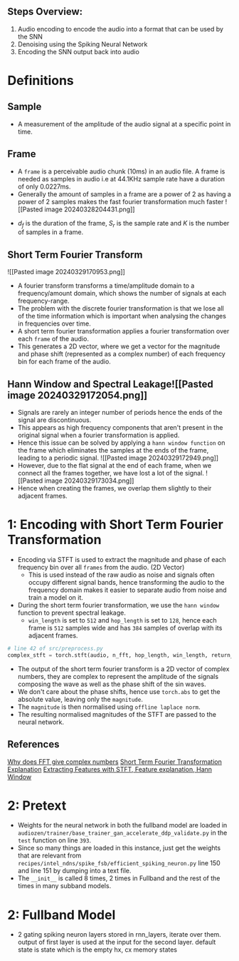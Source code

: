 ## Steps Overview: 
1. Audio encoding to encode the audio into a format that can be used by the SNN
2. Denoising using the Spiking Neural Network 
3. Encoding the SNN output back into audio

# Definitions
## Sample
* A measurement of the amplitude of the audio signal at a specific point in time.
## Frame
- A `frame` is a perceivable audio chunk (10ms) in an audio file. A frame is needed as samples in audio i.e at 44.1KHz sample rate have a duration of only 0.0227ms. 
- Generally the amount of samples in a frame are a power of 2 as having a power of 2 samples makes the fast fourier transformation much faster
![[Pasted image 20240328204431.png]]
* $d_f$ is the duration of the frame, $S_r$ is the sample rate and $K$ is the number of samples in a frame.

## Short Term Fourier Transform
![[Pasted image 20240329170953.png]]
* A fourier transform transforms a time/amplitude domain to a frequency/amount domain, which shows the number of signals at each frequency-range.
* The problem with the discrete fourier transformation is that we lose all of the time information which is important when analysing the changes in frequencies over time.
* A short term fourier transformation applies a fourier transformation over each `frame` of the audio.
* This generates a 2D vector, where we get a vector for the magnitude and phase shift (represented as a complex number) of each frequency bin for each frame of the audio.

## Hann Window and Spectral Leakage![[Pasted image 20240329172054.png]]
* Signals are rarely an integer number of periods hence the ends of the signal are discontinuous.
* This appears as high frequency components that aren't present in the original signal when a fourier transformation is applied.
* Hence this issue can be solved by applying a `hann window function` on the frame which eliminates the samples at the ends of the frame, leading to a periodic signal.
![[Pasted image 20240329172949.png]]
* However, due to the flat signal at the end of each frame, when we connect all the frames together, we have lost a lot of the signal.
![[Pasted image 20240329173034.png]]
* Hence when creating the frames, we overlap them slightly to their adjacent frames.
# 1: Encoding with Short Term Fourier Transformation
* Encoding via STFT is used to extract the magnitude and phase of each frequency bin over all `frames` from the audio. (2D Vector)
	* This is used instead of the raw audio as noise and signals often occupy different signal bands, hence transforming the audio to the frequency domain makes it easier to separate audio from noise and train a model on it.
* During the short term fourier transformation, we use the `hann window` function to prevent spectral leakage. 
	* `win_length` is set to `512` and `hop_length` is set to `128`, hence each frame is `512` samples wide and has `384` samples of overlap with its adjacent frames.
```python
# line 42 of src/preprocess.py
complex_stft = torch.stft(audio, n_fft, hop_length, win_length, return_complex=True, window=torch.hann_window(n_fft))
```
* The output of the short term fourier transform is a 2D vector of complex numbers, they are complex to represent the amplitude of the signals composing the wave as well as the phase shift of the sin waves.
* We don't care about the phase shifts, hence use `torch.abs` to get the absolute value, leaving only the `magnitude`.
* The `magnitude` is then normalised using `offline laplace norm`.
* The resulting normalised magnitudes of the STFT are passed to the neural network.

## References 
[Why does FFT give complex numbers](https://stackoverflow.com/questions/10304532/why-does-fft-produce-complex-numbers-instead-of-real-numbers)
[Short Term Fourier Transformation Explanation](https://www.youtube.com/watch?v=-Yxj3yfvY-4&t=1s)
[Extracting Features with STFT, Feature explanation, Hann Window](https://www.youtube.com/watch?v=8A-W1xk7qs8&list=PL-wATfeyAMNqIee7cH3q1bh4QJFAaeNv0&index=7)


# 2: Pretext
* Weights for the neural network in both the fullband model are loaded in `audiozen/trainer/base_trainer_gan_accelerate_ddp_validate.py` in the `test` function on line `393`. 
* Since so many things are loaded in this instance, just get the weights that are relevant from `recipes/intel_ndns/spike_fsb/efficient_spiking_neuron.py` line 150 and line 151 by dumping into a text file.
* The `__init__` is called 8 times, 2 times in Fullband and the rest of the times in many subband models.
# 2: Fullband Model
* 2 gating spiking neuron layers stored in rnn_layers, iterate over them. output of first layer is used at the input for the second layer. default state is state which is the empty hx, cx memory states